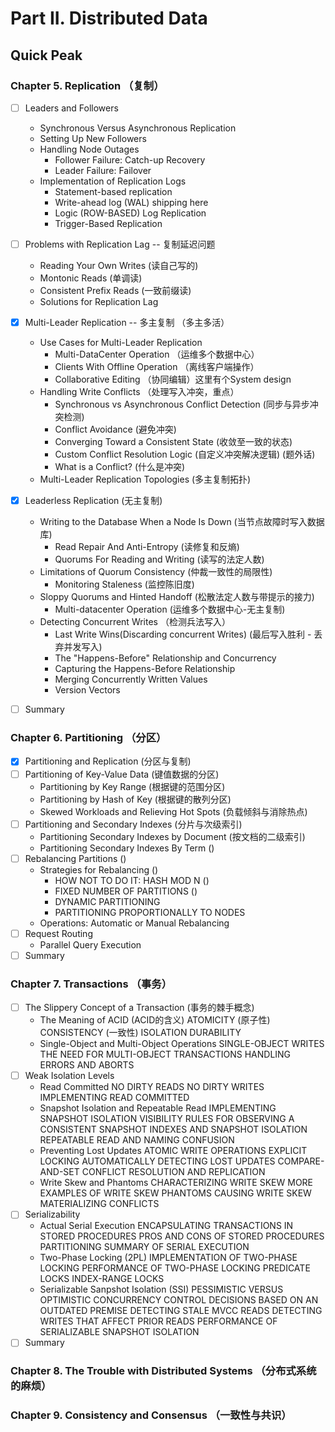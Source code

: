 # Part II. Distributed Data

## Quick Peak

### Chapter 5. Replication （复制）
-[ ] Leaders and Followers
    * Synchronous Versus Asynchronous Replication
    * Setting Up New Followers
    * Handling Node Outages
        * Follower Failure: Catch-up Recovery
        * Leader Failure: Failover
    * Implementation of Replication Logs
        * Statement-based replication
        * Write-ahead log (WAL) shipping here
        * Logic (ROW-BASED) Log Replication
        * Trigger-Based Replication
        
-[ ] Problems with Replication Lag -- 复制延迟问题
    * Reading Your Own Writes (读自己写的)
    * Montonic Reads (单调读)
    * Consistent Prefix Reads (一致前缀读)
    * Solutions for Replication Lag
    
-[X] Multi-Leader Replication -- 多主复制 （多主多活） 
    * Use Cases for Multi-Leader Replication
        * Multi-DataCenter Operation （运维多个数据中心）
        * Clients With Offline Operation （离线客户端操作）
        * Collaborative Editing （协同编辑）这里有个System design
    * Handling Write Conflicts （处理写入冲突，重点）
        * Synchronous vs Asynchronous Conflict Detection (同步与异步冲突检测)
        * Conflict Avoidance (避免冲突)
        * Converging Toward a Consistent State (收敛至一致的状态)
        * Custom Conflict Resolution Logic (自定义冲突解决逻辑) (题外话)
        * What is a Conflict? (什么是冲突)
    * Multi-Leader Replication Topologies (多主复制拓扑)
    
-[X] Leaderless Replication (无主复制)
    * Writing to the Database When a Node Is Down (当节点故障时写入数据库)
        * Read Repair And Anti-Entropy (读修复和反熵)
        * Quorums For Reading and Writing (读写的法定人数)
    * Limitations of Quorum Consistency (仲裁一致性的局限性)
        * Monitoring Staleness (监控陈旧度)
    * Sloppy Quorums and Hinted Handoff (松散法定人数与带提示的接力)
        * Multi-datacenter Operation (运维多个数据中心-无主复制)
    * Detecting Concurrent Writes （检测兵法写入）
        * Last Write Wins(Discarding concurrent Writes) (最后写入胜利 - 丢弃并发写入)
        * The "Happens-Before" Relationship and Concurrency
        * Capturing the Happens-Before Relationship
        * Merging Concurrently Written Values
        * Version Vectors      
-[ ] Summary

### Chapter 6. Partitioning （分区）
-[X] Partitioning and Replication (分区与复制)
-[ ] Partitioning of Key-Value Data (键值数据的分区)
    * Partitioning by Key Range (根据键的范围分区)
    * Partitioning by Hash of Key (根据键的散列分区)
    * Skewed Workloads and Relieving Hot Spots (负载倾斜与消除热点)
-[ ] Partitioning and Secondary Indexes (分片与次级索引)
    * Partitioning Secondary Indexes by Document (按文档的二级索引)
    * Partitioning Secondary Indexes By Term ()
-[ ] Rebalancing Partitions ()
    * Strategies for Rebalancing ()
        * HOW NOT TO DO IT: HASH MOD N ()
        * FIXED NUMBER OF PARTITIONS ()
        * DYNAMIC PARTITIONING 
        * PARTITIONING PROPORTIONALLY TO NODES
    * Operations: Automatic or Manual Rebalancing
-[ ] Request Routing
    * Parallel Query Execution
-[ ] Summary

### Chapter 7. Transactions （事务）
-[ ] The Slippery Concept of a Transaction (事务的棘手概念)
    * The Meaning of ACID (ACID的含义)
        ATOMICITY (原子性)
        CONSISTENCY (一致性)
        ISOLATION
        DURABILITY
    * Single-Object and Multi-Object Operations
        SINGLE-OBJECT WRITES
        THE NEED FOR MULTI-OBJECT TRANSACTIONS
        HANDLING ERRORS AND ABORTS
-[ ] Weak Isolation Levels
    * Read Committed
        NO DIRTY READS
        NO DIRTY WRITES
        IMPLEMENTING READ COMMITTED
    * Snapshot Isolation and Repeatable Read
        IMPLEMENTING SNAPSHOT ISOLATION
        VISIBILITY RULES FOR OBSERVING A CONSISTENT SNAPSHOT
        INDEXES AND SNAPSHOT ISOLATION
        REPEATABLE READ AND NAMING CONFUSION
    * Preventing Lost Updates
        ATOMIC WRITE OPERATIONS
        EXPLICIT LOCKING
        AUTOMATICALLY DETECTING LOST UPDATES
        COMPARE-AND-SET
        CONFLICT RESOLUTION AND REPLICATION
    * Write Skew and Phantoms
        CHARACTERIZING WRITE SKEW
        MORE EXAMPLES OF WRITE SKEW
        PHANTOMS CAUSING WRITE SKEW
        MATERIALIZING CONFLICTS
-[ ] Serializability
    * Actual Serial Execution
        ENCAPSULATING TRANSACTIONS IN STORED PROCEDURES
        PROS AND CONS OF STORED PROCEDURES
        PARTITIONING
        SUMMARY OF SERIAL EXECUTION
    * Two-Phase Locking (2PL)
        IMPLEMENTATION OF TWO-PHASE LOCKING
        PERFORMANCE OF TWO-PHASE LOCKING
        PREDICATE LOCKS
        INDEX-RANGE LOCKS
    * Serializable Sanpshot Isolation (SSI)
        PESSIMISTIC VERSUS OPTIMISTIC CONCURRENCY CONTROL
        DECISIONS BASED ON AN OUTDATED PREMISE
        DETECTING STALE MVCC READS
        DETECTING WRITES THAT AFFECT PRIOR READS
        PERFORMANCE OF SERIALIZABLE SNAPSHOT ISOLATION
-[ ] Summary

### Chapter 8. The Trouble with Distributed Systems （分布式系统的麻烦）

### Chapter 9. Consistency and Consensus （一致性与共识）

